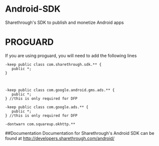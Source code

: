 Android-SDK
===========

Sharethrough's SDK to publish and monetize Android apps

PROGUARD
===========

If you are using proguard, you will need to add the following lines

```
-keep public class com.sharethrough.sdk.** {
   public *;
}



-keep public class com.google.android.gms.ads.** {
   public *;
} //this is only required for DFP

-keep public class com.google.ads.** {
   public *;
} //this is only required for DFP

-dontwarn com.squareup.okhttp.**
```

##Documentation
Documentation for Sharethrough's Android SDK can be found at http://developers.sharethrough.com/android/
